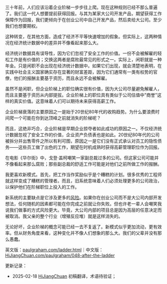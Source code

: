 

三十年前，人们应该沿着企业阶梯一步步往上爬。现在这种规则已经不那么普遍了。我们这一代人想要提前获得回报。与其为某家大公司开发产品，期望获得工作保障作为回报，我们更倾向于在创业公司中自己开发产品，然后卖给大公司。至少我们也想要期权。

这种转变，在其他方面，造成了经济不平等快速增加的假象。但实际上，这两种情况在经济统计数据中的差异并不像看起来那么大。

经济统计数据具有误导性，因为它们忽视了安全工作的价值。一份不会被解雇的轻松工作是有价值的；交换这两者是腐败最常见的形式之一。实际上，闲职就是一种年金。只是闲职不会出现在经济统计数据中。如果它们出现，就会清楚地表明，在实践中社会主义国家确实存在显著的财富差距，因为它们通常有一类有权势的官僚，他们的报酬主要基于资历，而且永远不会被解雇。

虽然不是闲职，但企业阶梯上的职位确实很有价值，因为大公司尽量避免解雇人，而且主要基于资历从内部提拔。企业阶梯上的职位具有类似于公司估值中"商誉"这样的真实价值。这意味着人们可以期待未来获得高薪工作。

企业阶梯衰落的主要原因之一是始于20世纪80年代的收购趋势。为什么要浪费时间爬一个可能在你到达顶峰之前就消失的阶梯呢？

而且，这绝非巧合，企业阶梯是早期企业掠夺者如此成功的原因之一。不仅经济统计数据忽视了安全工作的价值，企业资产负债表也是如此。20世纪80年代的公司被拆分并出售零件之所以有利可图，原因之一是它们没有正式承认对员工的隐性债务——这些员工做了出色的工作，期望在时机成熟时获得高薪管理职位作为回报。

在电影《华尔街》中，戈登·盖柯嘲笑一家副总裁过多的公司。但这家公司可能并不像看起来那么腐败；那些副总裁的舒适工作可能是对他们之前所做工作的报酬。

我更喜欢新模式。首先，把工作当作奖励似乎是个糟糕的计划。很多优秀的工程师就这样变成了糟糕的管理者。而且，旧系统意味着人们必须处理更多的公司政治，以保护他们在阶梯职位上投入的工作。

新系统的主要缺点是它涉及更多的[风险](https://hijiangchuan.com/paulgraham/049-Inequality-and-Risk)。如果你在创业公司而不是大公司内部开发想法，任何随机的因素都可能在你完成之前就让你失败。但也许老一辈人会嘲笑我说我们做事的方式风险更大。毕竟，大公司内部的项目总是因为高层的任意决定而被取消。我父亲的整个行业（增殖反应堆）就是这样消失的。

无论好坏，企业阶梯的概念可能已经一去不复返了。新模式似乎更加流动，更有效率。但从财务角度来看，这种变化并不像人们想象的那么大。我们的父辈并没有那么愚蠢。

英文版：[paulgraham.com/ladder.html](https://paulgraham.com/ladder.html)｜中文版：[HiJiangChuan.com/paulgraham/048-after-the-ladder](https://hijiangchuan.com/paulgraham/048-after-the-ladder)

更新记录：
- 2025-02-18 [HiJiangChuan](https://hijiangchuan.com) 初稿翻译，术语待验证；
